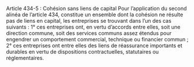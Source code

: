 Article 434-5 : Cohésion sans liens de capital
Pour l’application du second alinéa de l’article 434, constitue un ensemble dont la cohésion ne résulte pas de liens en capital, les entreprises se trouvant dans l’un des cas suivants :
1° ces entreprises ont, en vertu d’accords entre elles, soit une direction commune, soit des services communs assez étendus pour engendrer un comportement commercial, technique ou financier commun ;
2° ces entreprises ont entre elles des liens de réassurance importants et durables en vertu de dispositions contractuelles, statutaires ou réglementaires.